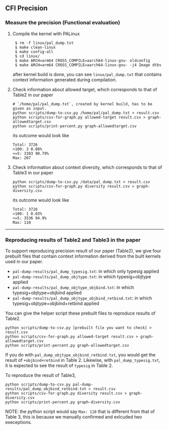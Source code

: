## CFI Precision

### Measure the precision (Functional evaluation)

1. Compile the kernel with PALinux
   ```
    $ rm -f linux/pal_dump.txt
    $ make clean-linux
    $ make config-all
    $ cd linux/
	$ make ARCH=arm64 CROSS_COMPILE=aarch64-linux-gnu- oldconfig  
	$ make ARCH=arm64 CROSS_COMPILE=aarch64-linux-gnu- -j4 Image dtbs
   ```
   after kernel build is done, you can see `linux/pal_dump.txt` that contains context information generated during compilation.

2. Check information about allowed target, which corresponds to that of Table2 in our paper
    ```
    # `/home/pal/pal_dump.txt`, created by kernel build, has to be given as input.
    python scripts/dump-to-csv.py /home/pal/pal_dump.txt > result.csv
	python scripts/csv-for-graph.py allowed-target result.csv > graph-allowedtarget.csv
	python scripts/print-percent.py graph-allowedtarget.csv
	```

   its outcome would look like
	```
    Total: 3726
    >100: 3 0.08%
    <=5: 3383 90.79%
    Max: 207
	```

3. Check information about context diversity, which corresponds to that of Table3 in our paper
    ```
    python scripts/dump-to-csv.py /data/pal_dump.txt > result.csv
	python scripts/csv-for-graph.py diversity result.csv > graph-diversity.csv
	```

    its outcome would look like
    ```
    Total: 3726
    >100: 1 0.03%
    <=5: 3536 94.9%
    Max: 110
    ```

---

### Reproducing results of Table2 and Table3 in the paper

To support reproducing precision result of our paper (Table2),
we give four prebuilt files that contain context information derived from the built kernels used in our paper.
- `pal-dump-results/pal_dump_typesig.txt`: in which only typesig applied
- `pal-dump-results/pal_dump_objtype.txt`: in which typesig+objtype applied
- `pal-dump-results/pal_dump_objtype_objbind.txt`: in which typesig+objtype+objbind applied
- `pal-dump-results/pal_dump_objtype_objbind_retbind.txt`: in which typesig+objtype+objbind+retbind applied

You can give the helper script these prebuilt files to reproduce results of Table2.
```
python scripts/dump-to-csv.py [prebuilt file you want to check] > result.csv
python scripts/csv-for-graph.py allowed-target result.csv > graph-allowedtarget.csv
python scripts/print-percent.py graph-allowedtarget.csv
```
If you do with `pal_dump_objtype_objbind_retbind.txt`, you would get the result of `+objbind+retbind` in Table 2.
Likewise, with `pal_dump_typesig.txt`, it is expected to see the result of `typesig` in Table 2.

To reproduce the result of Table3,
```
python scripts/dump-to-csv.py pal-dump-results/pal_dump_objbind_retbind.txt > result.csv
python scripts/csv-for-graph.py diversity result.csv > graph-diversity.csv
python scripts/print-percent.py graph-diversity.csv
```
NOTE: the python script would say `Max: 110` that is different from that of Table 3,
this is because we manually confirmed and exlcuded two execeptions.

